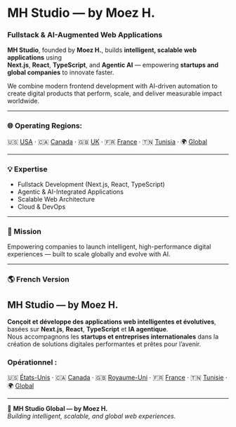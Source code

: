# MH Studio — by Moez H.
### Fullstack & AI-Augmented Web Applications

**MH Studio**, founded by **Moez H.**, builds **intelligent, scalable web applications** using  
**Next.js**, **React**, **TypeScript**, and **Agentic AI** — empowering **startups and global companies** to innovate faster.

We combine modern frontend development with AI-driven automation to create digital products that perform, scale, and deliver measurable impact worldwide.

---

### 🌐 Operating Regions: 
🇺🇸 [USA](https://us.moezh.com/en) · 🇨🇦 [Canada](https://ca.moezh.com/en) · 🇬🇧 [UK](https://uk.moezh.com/en) · 🇫🇷 [France](https://fr.moezh.com/en) · 🇹🇳 [Tunisia](https://tn.moezh.com/en)  · 🌍 [Global](https://moezh.com/en)

---

### 💡 Expertise  
- Fullstack Development (Next.js, React, TypeScript)  
- Agentic & AI-Integrated Applications  
- Scalable Web Architecture  
- Cloud & DevOps

---

### 🧭 Mission  
Empowering companies to launch intelligent, high-performance digital experiences — built to scale globally and evolve with AI.

---

### 🌎 French Version

## MH Studio — by Moez H.
**Conçoit et développe des applications web intelligentes et évolutives**, basées sur **Next.js**, **React**, **TypeScript** et **IA agentique**.  
Nous accompagnons les **startups et entreprises internationales** dans la création de solutions digitales performantes et prêtes pour l’avenir.

### Opérationnel :
🇺🇸 [États-Unis](https://us.moezh.com/fr) · 🇨🇦 [Canada](https://ca.moezh.com/fr) · 🇬🇧 [Royaume-Uni](https://uk.moezh.com/fr) · 🇫🇷 [France](https://fr.moezh.com/fr) · 🇹🇳 [Tunisie](https://tn.moezh.com/fr) · 🌍 [Global](https://moezh.com/en)  

---

💼 **MH Studio Global — by Moez H.**  
*Building intelligent, scalable, and global web experiences.*
